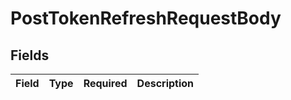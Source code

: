 # PostTokenRefreshRequestBody


## Fields

| Field       | Type        | Required    | Description |
| ----------- | ----------- | ----------- | ----------- |